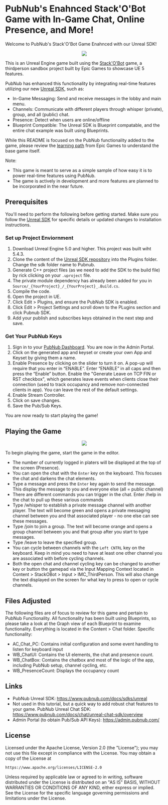 PubNub's Enahnced Stack'O'Bot Game with In-Game Chat, Online Presence, and More!
====================================
Welcome to PubNub's Stack'O'Bot Game Enahnced with our Unreal SDK!
<p align="middle">
  <img src="/Media/stackbot-in-game.png"/>
</p>

This is an Unreal Engine game built using the [Stack'O'Bot](https://www.unrealengine.com/marketplace/en-US/product/stack-o-bot?sessionInvalidated=true) game, a thirdperson sandbox project built by Epic Games to showcase UE 5 features.

PubNub has enhanced this functionality by integrating real-time features utilizing our new [Unreal SDK](https://www.pubnub.com/docs/sdks/unreal), such as:

* In-Game Messaging: Send and receive messages in the lobby and main menu.
* Channels: Communicate with different players through whisper (private), group, and all (public) chat.
* Presence: Detect when users are online/offline
* Blueprint Compatible: The Unreal SDK is Blueprint compatable, and the entire chat example was built using Blueprints.

While this README is focused on the PubNub functionality added to the game, please review the [learning path](https://dev.epicgames.com/community/learning/paths/yG/stack-o-bot) from Epic Games to understand the base game itself.

Note: 
* This game is meant to serve as a simple sample of how easy it is to power real-time features using PubNub.
* The game is actively in development and more features are planned to be incorporated in the near future.

## Prerequisites
You'll need to perform the following before getting started. Make sure you follow the [Unreal SDK](https://www.pubnub.com/docs/sdks/unreal) for specific details or updated changes to installation instructions.

### Set up Project Enviornment
1. Download Unreal Engine 5.0 and higher. This project was built wiht 5.4.3.
2. Clone the content of the [Unreal SDK repository](https://github.com/pubnub/unreal-engine) into the Plugins folder. Change the sdk folder name to Pubnub.
3. Generate C++ project files (as we need to add the SDK to the build file) by rick clicking on your `.uproject` file.
4. The private module dependency has already been added for you in `Source/_{YourProject}_/_{YourProject}_.Build.cs`.
5. Compile the code.
6. Open the project in UE.
7. Click Edit > Plugins, and ensure the PubNub SDK is enabled.
8. Click Edit > Project Settings and scroll down to the PLugins section and click Pubnub SDK.
9. Add your publish and subscribes keys obtained in the next step and save.

### Get Your PubNub Keys
1. Sign in to your [PubNub Dashboard](https://admin.pubnub.com/). You are now in the Admin Portal.
2. Click on the generated app and keyset or create your own App and Keyset by giving them a name.
3. Enable Presence by clicking on the slider to turn it on. A pop-up will require that you enter in “ENABLE”. Enter “ENABLE” in all caps and then press the “Enable” button. Enable the "Generate Leave on TCP FIN or RST checkbox", which generates leave events when clients close their connection (used to track occupancy and remove non-connected clients in app). You can leave the rest of the default settings.
4. Enable Stream Controller.
7. Click on save changes.
8. Save the Pub/Sub Keys.

You are now ready to start playing the game!

## Playing the Game
<p align="middle">
  <img src="/Media/stackbot-chat-messages.png"/>
</p>

To begin playing the game, start the game in the editor. 
* The number of currently logged in platers will be displayed at the top of the screen (Presence).
* You can open the chat with the `Enter` key on the keyboard. This focuses the chat and darkens the chat elements.
* Type a message and press the `Enter` key again to send the message. This display the message to you and everyone else (all = public channel)
* There are different commands you can trigger in the chat. Enter /help in the chat to pull up these various commands
* Type /whisper <userId> to establish a private message channel with another player. The text will become green and opens a private messaging channel between you and that associated player - no one else can see these messages.
* Type /join <groupName> to join a group. The text will become orange and opens a group channel between you and that group after you start to type messages.
* Type /leave <groupName> to leave the specified group.
* You can cycle between channels with the `Left CNTRL` key on the keyboard. Keep in mind you need to have at least one other channel you are associated with before cycling channels.
* Both the open chat and channel cycling key can be changed to another key or button the gamepad via the Input Mapping Context located in Content > StackOBot > Input > IMC_ThirdPerson. This will also change the text displayed on the screen for what key to press to open or cycle channels.

## Files Adjusted

The following files are of focus to review for this game and pertain to PubNub Functionality. All functionality has been built using Blueprints, so please take a look at the Graph view of each Blueprint to examine functionality. Everything is located in the Content > Chat folder. Specific functionality:
- AC_Chat_PC: Contains initial configuration and some event handling to listen for keyboard input
- WB_ChatUI: Contains the UI elements, the chat and presence count.
- WB_ChatBox: Contains the chatbox and most of the logic of the app, including PubNub setup, channel cycling, etc.
- WB_PresenceCount: Displays the occupancy count

## Links
- PubNub Unreal SDK: https://www.pubnub.com/docs/sdks/unreal
- Not used in this tutorial, but a quick way to add robust chat features to your game. PubNub Unreal Chat SDK: https://www.pubnub.com/docs/chat/unreal-chat-sdk/overview
- Admin Portal (to obtain Pub/Sub API Keys): https://admin.pubnub.com/

## License
Licensed under the Apache License, Version 2.0 (the "License");
you may not use this file except in compliance with the License.
You may obtain a copy of the License at

    https://www.apache.org/licenses/LICENSE-2.0

Unless required by applicable law or agreed to in writing, software
distributed under the License is distributed on an "AS IS" BASIS,
WITHOUT WARRANTIES OR CONDITIONS OF ANY KIND, either express or implied.
See the License for the specific language governing permissions and
limitations under the License.
